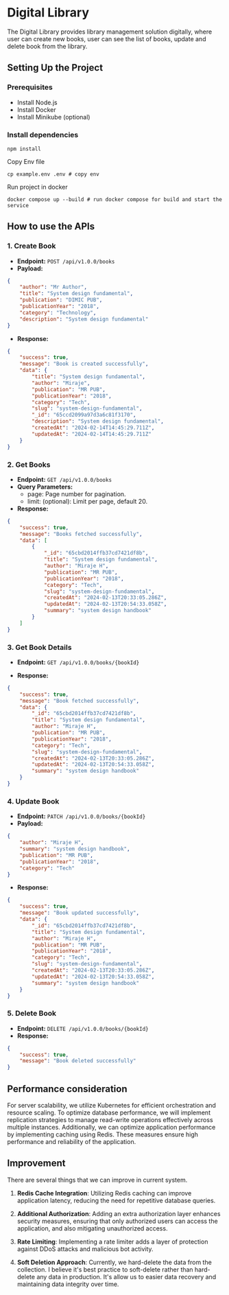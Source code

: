 # Digital Library

The Digital Library provides library management solution digitally, where user can create new books,
user can see the list of books, update and delete book from the library.

## Setting Up the Project

### Prerequisites

-   Install Node.js
-   Install Docker
-   Install Minikube (optional)

### Install dependencies

```shell
npm install
```

Copy Env file

```shell
cp example.env .env # copy env
```

Run project in docker

```shell
docker compose up --build # run docker compose for build and start the service
```

## How to use the APIs

### 1. Create Book

-   **Endpoint:** `POST /api/v1.0.0/books`
-   **Payload:**

```json
{
    "author": "Mr Author",
    "title": "System design fundamental",
    "publication": "DIMIC PUB",
    "publicationYear": "2018",
    "category": "Technology",
    "description": "System design fundamental"
}
```

-   **Response:**

```json
{
    "success": true,
    "message": "Book is created successfully",
    "data": {
        "title": "System design fundamental",
        "author": "Miraje",
        "publication": "MR PUB",
        "publicationYear": "2018",
        "category": "Tech",
        "slug": "system-design-fundamental",
        "_id": "65ccd2099a97d3a6c81f3170",
        "description": "System design fundamental",
        "createdAt": "2024-02-14T14:45:29.711Z",
        "updatedAt": "2024-02-14T14:45:29.711Z"
    }
}
```

### 2. Get Books

-   **Endpoint:** `GET /api/v1.0.0/books`
-   **Query Parameters:**
    -   page: Page number for pagination.
    -   limit: (optional): Limit per page, default 20.
-   **Response:**

```json
{
    "success": true,
    "message": "Books fetched successfully",
    "data": [
        {
            "_id": "65cbd2014ffb37cd7421df8b",
            "title": "System design fundamental",
            "author": "Miraje H",
            "publication": "MR PUB",
            "publicationYear": "2018",
            "category": "Tech",
            "slug": "system-design-fundamental",
            "createdAt": "2024-02-13T20:33:05.286Z",
            "updatedAt": "2024-02-13T20:54:33.058Z",
            "summary": "system design handbook"
        }
    ]
}
```

### 3. Get Book Details

-   **Endpoint:** `GET /api/v1.0.0/books/{bookId}`

-   **Response:**

```json
{
    "success": true,
    "message": "Book fetched successfully",
    "data": {
        "_id": "65cbd2014ffb37cd7421df8b",
        "title": "System design fundamental",
        "author": "Miraje H",
        "publication": "MR PUB",
        "publicationYear": "2018",
        "category": "Tech",
        "slug": "system-design-fundamental",
        "createdAt": "2024-02-13T20:33:05.286Z",
        "updatedAt": "2024-02-13T20:54:33.058Z",
        "summary": "system design handbook"
    }
}
```

### 4. Update Book

-   **Endpoint:** `PATCH /api/v1.0.0/books/{bookId}`
-   **Payload:**

```json
{
    "author": "Miraje H",
    "summary": "system design handbook",
    "publication": "MR PUB",
    "publicationYear": "2018",
    "category": "Tech"
}
```

-   **Response:**

```json
{
    "success": true,
    "message": "Book updated successfully",
    "data": {
        "_id": "65cbd2014ffb37cd7421df8b",
        "title": "System design fundamental",
        "author": "Miraje H",
        "publication": "MR PUB",
        "publicationYear": "2018",
        "category": "Tech",
        "slug": "system-design-fundamental",
        "createdAt": "2024-02-13T20:33:05.286Z",
        "updatedAt": "2024-02-13T20:54:33.058Z",
        "summary": "system design handbook"
    }
}
```

### 5. Delete Book

-   **Endpoint:** `DELETE /api/v1.0.0/books/{bookId}`
-   **Response:**

```json
{
    "success": true,
    "message": "Book deleted successfully"
}
```

## Performance consideration

For server scalability, we utilize Kubernetes for efficient orchestration and resource scaling. To
optimize database performance, we will implement replication strategies to manage read-write
operations effectively across multiple instances. Additionally, we can optimize application
performance by implementing caching using Redis. These measures ensure high performance and
reliability of the application.

## Improvement

There are several things that we can improve in current system.

1. **Redis Cache Integration**: Utilizing Redis caching can improve application latency, reducing
   the need for repetitive database queries.

2. **Additional Authorization**: Adding an extra authorization layer enhances security measures,
   ensuring that only authorized users can access the application, and also mitigating unauthorized
   access.

3. **Rate Limiting**: Implementing a rate limiter adds a layer of protection against DDoS attacks
   and malicious bot activity.

4. **Soft Deletion Approach**: Currently, we hard-delete the data from the collection. I believe
   it's best practice to soft-delete rather than hard-delete any data in production. It's allow us
   to easier data recovery and maintaining data integrity over time.
